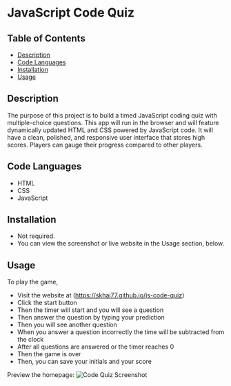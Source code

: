 # JavaScript Code Quiz


## Table of Contents

- [Description](#description)
- [Code Languages](#code-languages)
- [Installation](#installation)
- [Usage](#usage)


## Description

The purpose of this project is to build a timed JavaScript coding quiz with multiple-choice questions. This app will run in the browser and will feature dynamically updated HTML and CSS powered by JavaScript code. It will have a clean, polished, and responsive user interface that stores high scores. Players can gauge their progress compared to other players.


## Code Languages

- HTML
- CSS
- JavaScript


## Installation

- Not required.
- You can view the screenshot or live website in the Usage section, below.


## Usage

To play the game,
- Visit the website at (https://skhai77.github.io/js-code-quiz)
- Click the start button
- Then the timer will start and you will see a question
- Then answer the question by typing your prediction
- Then you will see another question
- When you answer a question incorrectly the time will be subtracted from the clock
- After all questions are answered or the timer reaches 0
- Then the game is over
- Then, you can save your initials and your score

Preview the homepage:
![Code Quiz Screenshot](./assets/screenshot/code-quiz.png)


